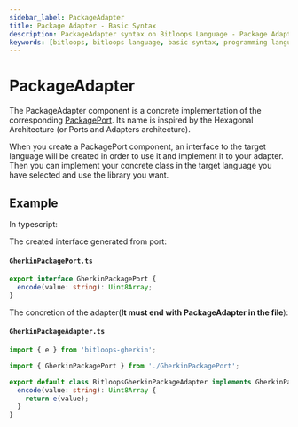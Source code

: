 ```yaml
---
sidebar_label: PackageAdapter
title: Package Adapter - Basic Syntax 
description: PackageAdapter syntax on Bitloops Language - Package Adapter is the concrete implementation of the Package Port to enable the use of external libraries.  
keywords: [bitloops, bitloops language, basic syntax, programming language, variables, types, objects, data types, classes, interfaces, modules, functions, loops, services, package adapter, package port]
---
```


# PackageAdapter

The PackageAdapter component is a concrete implementation of the corresponding [PackagePort](./package-port.md). Its name is inspired by the Hexagonal Architecture (or Ports and Adapters architecture).

When you create a PackagePort component, an interface to the target language will be created in order to use it and implement it to your adapter. Then you can implement your concrete class in the target language you have selected and use the library you want.

## Example

In typescript:

The created interface generated from port:

#### **`GherkinPackagePort.ts`**

```typescript
export interface GherkinPackagePort {
  encode(value: string): Uint8Array;
}
```

The concretion of the adapter(**It must end with PackageAdapter in the file**):

#### **`GherkinPackageAdapter.ts`**

```typescript
import { e } from 'bitloops-gherkin';

import { GherkinPackagePort } from './GherkinPackagePort';

export default class BitloopsGherkinPackageAdapter implements GherkinPackagePort {
  encode(value: string): Uint8Array {
    return e(value);
  }
}
```
